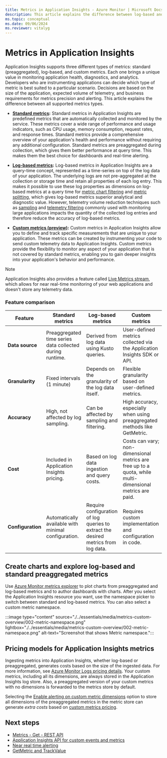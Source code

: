 ```yaml
---
title: Metrics in Application Insights - Azure Monitor | Microsoft Docs
description: This article explains the difference between log-based and standard/preaggregated metrics in Application Insights.
ms.topic: conceptual
ms.date: 09/06/2024
ms.reviewer: vitalyg
---
```


# Metrics in Application Insights

Application Insights supports three different types of metrics: standard (preaggregated), log-based, and custom metrics. Each one brings a unique value in monitoring application health, diagnostics, and analytics. Developers who are instrumenting applications can decide which type of metric is best suited to a particular scenario. Decisions are based on the size of the application, expected volume of telemetry, and business requirements for metrics precision and alerting. This article explains the difference between all supported metrics types.

* **[Standard metrics](standard-metrics.md):** Standard metrics in Application Insights are predefined metrics that are automatically collected and monitored by the service. These metrics cover a wide range of performance and usage indicators, such as CPU usage, memory consumption, request rates, and response times. Standard metrics provide a comprehensive overview of your application's health and performance without requiring any additional configuration. Standard metrics are preaggregated during collection, which gives them better performance at query time. This makes them the best choice for dashboards and real-time alerting.

* **[Log-based metrics](../essentials/app-insights-metrics.md):** Log-based metrics in Application Insights are a query-time concept, represented as a time-series on top of the log data of your application. The underlying logs are not pre-aggregated at the collection or storage time and retain all properties of each log entry. This makes it possible to use these log properties as dimensions on log-based metrics at a query time for [metric chart filtering](../essentials/analyze-metrics.md#add-filters) and [metric splitting](../essentials/analyze-metrics#apply-metric-splitting), which gives log-based metrics superior analytical and diagnostic value. However, telemetry volume reduction techniques such as [sampling](sampling-classic-api.md) and [telemetry filtering](api-filtering-sampling.md#filtering) commonly used with monitoring large applications impacts the quantity of the collected log entries and therefore reduce the accuracy of log-based metrics.

* **[Custom metrics (preview)](../essentials/metrics-custom-overview.md):** Custom metrics in Application Insights allow you to define and track specific measurements that are unique to your application. These metrics can be created by instrumenting your code to send custom telemetry data to Application Insights. Custom metrics provide the flexibility to monitor any aspect of your application that is not covered by standard metrics, enabling you to gain deeper insights into your application's behavior and performance.

> [!NOTE]
> Application Insights also provides a feature called [Live Metrics stream](./live-stream.md), which allows for near real-time monitoring of your web applications and doesn't store any telemetry data.

### Feature comparison

| Feature | Standard metrics | Log-based metrics | Custom metrics |
|---------|------------------|-------------------|----------------|
| **Data source** | Preaggregated time series data collected during runtime. | Derived from log data using Kusto queries. | User-defined metrics collected via the Application Insights SDK or API. |
| **Granularity** | Fixed intervals (1 minute) | Depends on the granularity of the log data itself. | Flexible granularity based on user-defined metrics. |
| **Accuracy** | High, not affected by log sampling. | Can be affected by sampling and filtering. | High accuracy, especially when using preaggregated methods like GetMetric. |
| **Cost** | Included in Application Insights pricing. | Based on log data ingestion and query costs. | Costs can vary; non-dimensional metrics are free up to a quota, while multi-dimensional metrics are paid. |
| **Configuration** | Automatically available with minimal configuration. | Require configuration of log queries to extract the desired metrics from log data. | Requires custom implementation and configuration in code. |

<!-- TO DO
| **Query performance** | Fast, due to preaggregation. | Slower, as it involves querying log data. | Depends on data volume and query complexity. |

| **Storage** | Stored as time series data in Application Insights. | Stored as logs in Log Analytics workspace. | Can be stored in Application Insights or Log Analytics. |

| **Visualization** | Standard visualizations in Application Insights dashboards. | Detailed visualizations with log analytics and custom queries. | Custom visualizations based on user-defined metrics. |

| **Alerting** | Supports real-time alerting. | Supports alerting based on log queries. | Supports real-time alerting and custom alert rules. |

| **Service limit** | Subject to Application Insights limits. | Subject to Log Analytics workspace limits. | Limited by the quota for free metrics and the cost for additional dimensions. |

| **Use cases** | Real-time monitoring and performance tracking. | Detailed diagnostics, troubleshooting, and in-depth analysis. | Specific business metrics and custom monitoring scenarios. |

| **Examples** | CPU usage, memory usage, request duration. | Request counts, exception traces, dependency calls. | Business-specific metrics like user sign-ups, transaction counts. |
-->

## Create charts and explore log-based and standard preaggregated metrics

Use [Azure Monitor metrics explorer](../essentials/metrics-getting-started.md) to plot charts from preaggregated and log-based metrics and to author dashboards with charts. After you select the Application Insights resource you want, use the namespace picker to switch between standard and log-based metrics. You can also select a custom metric namespace.

:::image type="content" source="./../essentials/media/metrics-custom-overview/002-metric-namespace.png" lightbox="./../essentials/media/metrics-custom-overview/002-metric-namespace.png" alt-text="Screenshot that shows Metric namespace.":::

## Pricing models for Application Insights metrics

Ingesting metrics into Application Insights, whether log-based or preaggregated, generates costs based on the size of the ingested data. For more information, see [Azure Monitor Logs pricing details](../logs/cost-logs.md#application-insights-billing). Your custom metrics, including all its dimensions, are always stored in the Application Insights log store. Also, a preaggregated version of your custom metrics with no dimensions is forwarded to the metrics store by default.

Selecting the [Enable alerting on custom metric dimensions](./../essentials/metrics-custom-overview.md#custom-metrics-dimensions-and-preaggregation) option to store all dimensions of the preaggregated metrics in the metric store can generate *extra costs* based on [custom metrics pricing](https://azure.microsoft.com/pricing/details/monitor/).

## Next steps

* [Metrics - Get - REST API](/rest/api/application-insights/metrics/get)
* [Application Insights API for custom events and metrics](api-custom-events-metrics.md)
* [Near real time alerting](../alerts/alerts-metric-near-real-time.md)
* [GetMetric and TrackValue](./api-custom-events-metrics.md#getmetric)
